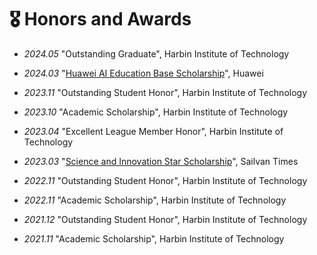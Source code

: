 # 🎖 Honors and Awards

- *2024.05* "Outstanding Graduate", Harbin Institute of Technology 

- *2024.03* "[Huawei AI Education Base Scholarship](http://cs.hitsz.edu.cn/info/1019/6971.htm)", Huawei

- *2023.11* "Outstanding Student Honor", Harbin Institute of Technology

- *2023.10* "Academic Scholarship", Harbin Institute of Technology 

- *2023.04* "Excellent League Member Honor", Harbin Institute of Technology 

- *2023.03* "[Science and Innovation Star Scholarship](http://cs.hitsz.edu.cn/info/1019/6511.htm)", Sailvan Times 

- *2022.11* "Outstanding Student Honor", Harbin Institute of Technology 

- *2022.11* "Academic Scholarship", Harbin Institute of Technology 

- *2021.12* "Outstanding Student Honor", Harbin Institute of Technology

- *2021.11* "Academic Scholarship", Harbin Institute of Technology 

